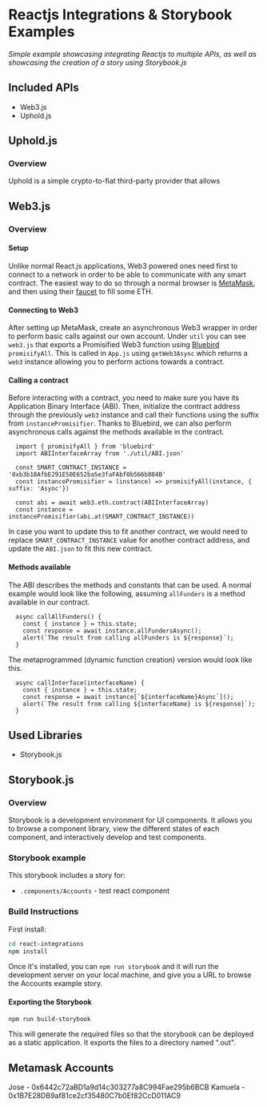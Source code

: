 # Reactjs Integrations & Storybook Examples

*Simple example showcasing integrating Reactjs to multiple APIs, as well as showcasing the creation of a story using Storybook.js*

## Included APIs

- Web3.js
- Uphold.js

## Uphold.js

### Overview

Uphold is a simple crypto-to-fiat third-party provider that allows 

## Web3.js

### Overview

#### Setup

Unlike normal React.js applications, Web3 powered ones need first to connect to a
network in order to be able to communicate with any smart contract. The easiest way
to do so through a normal browser is [MetaMask](https://metamask.io/), and then using
their [faucet](https://faucet.metamask.io) to fill some ETH.

#### Connecting to Web3

After setting up MetaMask, create an asynchronous Web3 wrapper in order to perform 
basic calls against our own account. Under `util` you can see `web3.js` that exports
a Promisified Web3 function using [Bluebird](http://bluebirdjs.com/docs/getting-started.html)
`promisifyAll`. This is called in `App.js` using `getWeb3Async` which returns a `web3`
instance allowing you to perform actions towards a contract.

#### Calling a contract

Before interacting with a contract, you need to make sure you have its Application Binary
Interface (ABI). Then, initialize the contract address through the previously `web3` instance
and call their functions using the suffix from `instancePromisifier`. Thanks to Bluebird,
we can also perform asynchronous calls against the methods available in the contract.

```
  import { promisifyAll } from 'bluebird'
  import ABIInterfaceArray from './util/ABI.json'
  
  const SMART_CONTRACT_INSTANCE = '0xb3b18AfbE291E50E652ba5e3faFAbf0b566b804B'
  const instancePromisifier = (instance) => promisifyAll(instance, { suffix: 'Async'})

  const abi = await web3.eth.contract(ABIInterfaceArray)
  const instance = instancePromisifier(abi.at(SMART_CONTRACT_INSTANCE))
```

In case you want to update this to fit another contract, we would need to replace 
`SMART_CONTRACT_INSTANCE` value for another contract address, and update the `ABI.json` to fit
this new contract.

#### Methods available

The ABI describes the methods and constants that can be used. A normal example
would look like the following, assuming `allFunders` is a method available in our
contract.

```
  async callAllFunders() {
    const { instance } = this.state;
    const response = await instance.allFundersAsync();
    alert(`The result from calling allFunders is ${response}`);
  }
```

The metaprogrammed (dynamic function creation) version would look like this.

```
  async callInterface(interfaceName) {
    const { instance } = this.state;
    const response = await instance[`${interfaceName}Async`]();
    alert(`The result from calling ${interfaceName} is ${response}`);
  }
```

## Used Libraries

- Storybook.js

## Storybook.js

### Overview

Storybook is a development environment for UI components. It allows you to browse a component library, view the different states of each component, and interactively develop and test components.

### Storybook example

This storybook includes a story for:

- `.components/Accounts` - test react component

### Build Instructions

First install:

```sh
cd react-integrations
npm install
```

Once it's installed, you can `npm run storybook` and it will run the development server on your local machine, and give you a URL to browse the Accounts example story.

#### Exporting the Storybook

```sh
npm run build-storybook
```

This will generate the required files so that the storybook can be deployed as a static application. It exports the files to a directory named ".out".

## Metamask Accounts

Jose - 0x6442c72aBD1a9d14c303277a8C994Fae295b6BCB
Kamuela - 0x1B7E28DB9af81ce2cf35480C7b0Ef82CcD011AC9
